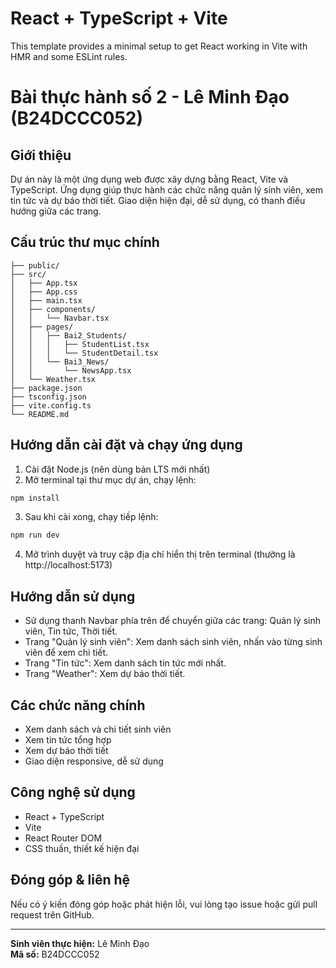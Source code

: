 # React + TypeScript + Vite

This template provides a minimal setup to get React working in Vite with HMR and some ESLint rules.

# Bài thực hành số 2 - Lê Minh Đạo (B24DCCC052)

## Giới thiệu
Dự án này là một ứng dụng web được xây dựng bằng React, Vite và TypeScript. Ứng dụng giúp thực hành các chức năng quản lý sinh viên, xem tin tức và dự báo thời tiết. Giao diện hiện đại, dễ sử dụng, có thanh điều hướng giữa các trang.

## Cấu trúc thư mục chính
```
├── public/
├── src/
│   ├── App.tsx
│   ├── App.css
│   ├── main.tsx
│   ├── components/
│   │   └── Navbar.tsx
│   ├── pages/
│   │   ├── Bai2_Students/
│   │   │   ├── StudentList.tsx
│   │   │   └── StudentDetail.tsx
│   │   └── Bai3_News/
│   │       └── NewsApp.tsx
│   └── Weather.tsx
├── package.json
├── tsconfig.json
├── vite.config.ts
└── README.md
```

## Hướng dẫn cài đặt và chạy ứng dụng
1. Cài đặt Node.js (nên dùng bản LTS mới nhất)
2. Mở terminal tại thư mục dự án, chạy lệnh:
  ```bash
  npm install
  ```
3. Sau khi cài xong, chạy tiếp lệnh:
  ```bash
  npm run dev
  ```
4. Mở trình duyệt và truy cập địa chỉ hiển thị trên terminal (thường là http://localhost:5173)

## Hướng dẫn sử dụng
- Sử dụng thanh Navbar phía trên để chuyển giữa các trang: Quản lý sinh viên, Tin tức, Thời tiết.
- Trang "Quản lý sinh viên": Xem danh sách sinh viên, nhấn vào từng sinh viên để xem chi tiết.
- Trang "Tin tức": Xem danh sách tin tức mới nhất.
- Trang "Weather": Xem dự báo thời tiết.

## Các chức năng chính
- Xem danh sách và chi tiết sinh viên
- Xem tin tức tổng hợp
- Xem dự báo thời tiết
- Giao diện responsive, dễ sử dụng

## Công nghệ sử dụng
- React + TypeScript
- Vite
- React Router DOM
- CSS thuần, thiết kế hiện đại

## Đóng góp & liên hệ
Nếu có ý kiến đóng góp hoặc phát hiện lỗi, vui lòng tạo issue hoặc gửi pull request trên GitHub.

---
**Sinh viên thực hiện:** Lê Minh Đạo  
**Mã số:** B24DCCC052  
